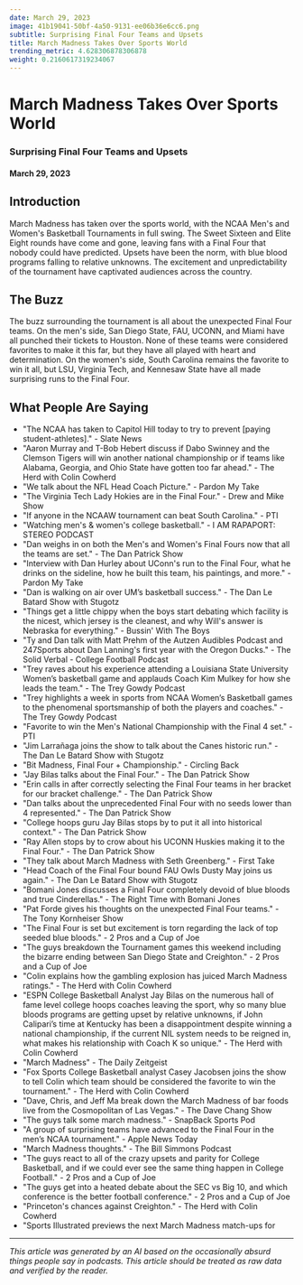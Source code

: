 ```yaml
---
date: March 29, 2023
image: 41b19041-50bf-4a50-9131-ee06b36e6cc6.png
subtitle: Surprising Final Four Teams and Upsets
title: March Madness Takes Over Sports World
trending_metric: 4.628306878306878
weight: 0.2160617319234067
---
```

# March Madness Takes Over Sports World
### Surprising Final Four Teams and Upsets
#### March 29, 2023

## Introduction
March Madness has taken over the sports world, with the NCAA Men's and Women's Basketball Tournaments in full swing. The Sweet Sixteen and Elite Eight rounds have come and gone, leaving fans with a Final Four that nobody could have predicted. Upsets have been the norm, with blue blood programs falling to relative unknowns. The excitement and unpredictability of the tournament have captivated audiences across the country.

## The Buzz
The buzz surrounding the tournament is all about the unexpected Final Four teams. On the men's side, San Diego State, FAU, UCONN, and Miami have all punched their tickets to Houston. None of these teams were considered favorites to make it this far, but they have all played with heart and determination. On the women's side, South Carolina remains the favorite to win it all, but LSU, Virginia Tech, and Kennesaw State have all made surprising runs to the Final Four.

## What People Are Saying
- "The NCAA has taken to Capitol Hill today to try to prevent [paying student-athletes]." - Slate News
- "Aaron Murray and T-Bob Hebert discuss if Dabo Swinney and the Clemson Tigers will win another national championship or if teams like Alabama, Georgia, and Ohio State have gotten too far ahead." - The Herd with Colin Cowherd
- "We talk about the NFL Head Coach Picture." - Pardon My Take
- "The Virginia Tech Lady Hokies are in the Final Four." - Drew and Mike Show
- "If anyone in the NCAAW tournament can beat South Carolina." - PTI
- "Watching men's & women's college basketball." - I AM RAPAPORT: STEREO PODCAST
- "Dan weighs in on both the Men's and Women's Final Fours now that all the teams are set." - The Dan Patrick Show
- "Interview with Dan Hurley about UConn's run to the Final Four, what he drinks on the sideline, how he built this team, his paintings, and more." - Pardon My Take
- "Dan is walking on air over UM’s basketball success." - The Dan Le Batard Show with Stugotz
- "Things get a little chippy when the boys start debating which facility is the nicest, which jersey is the cleanest, and why Will's answer is Nebraska for everything." - Bussin' With The Boys
- "Ty and Dan talk with Matt Prehm of the Autzen Audibles Podcast and 247Sports about Dan Lanning's first year with the Oregon Ducks." - The Solid Verbal - College Football Podcast
- "Trey raves about his experience attending a Louisiana State University Women’s basketball game and applauds Coach Kim Mulkey for how she leads the team." - The Trey Gowdy Podcast
- "Trey highlights a week in sports from NCAA Women’s Basketball games to the phenomenal sportsmanship of both the players and coaches." - The Trey Gowdy Podcast
- "Favorite to win the Men's National Championship with the Final 4 set." - PTI
- "Jim Larrañaga joins the show to talk about the Canes historic run." - The Dan Le Batard Show with Stugotz
- "Bit Madness, Final Four + Championship." - Circling Back
- "Jay Bilas talks about the Final Four." - The Dan Patrick Show
- "Erin calls in after correctly selecting the Final Four teams in her bracket for our bracket challenge." - The Dan Patrick Show
- "Dan talks about the unprecedented Final Four with no seeds lower than 4 represented." - The Dan Patrick Show
- "College hoops guru Jay Bilas stops by to put it all into historical context." - The Dan Patrick Show
- "Ray Allen stops by to crow about his UCONN Huskies making it to the Final Four." - The Dan Patrick Show
- "They talk about March Madness with Seth Greenberg." - First Take
- "Head Coach of the Final Four bound FAU Owls Dusty May joins us again." - The Dan Le Batard Show with Stugotz
- "Bomani Jones discusses a Final Four completely devoid of blue bloods and true Cinderellas." - The Right Time with Bomani Jones
- "Pat Forde gives his thoughts on the unexpected Final Four teams." - The Tony Kornheiser Show
- "The Final Four is set but excitement is torn regarding the lack of top seeded blue bloods." - 2 Pros and a Cup of Joe
- "The guys breakdown the Tournament games this weekend including the bizarre ending between San Diego State and Creighton." - 2 Pros and a Cup of Joe
- "Colin explains how the gambling explosion has juiced March Madness ratings." - The Herd with Colin Cowherd
- "ESPN College Basketball Analyst Jay Bilas on the numerous hall of fame level college hoops coaches leaving the sport, why so many blue bloods programs are getting upset by relative unknowns, if John Calipari’s time at Kentucky has been a disappointment despite winning a national championship, if the current NIL system needs to be reigned in, what makes his relationship with Coach K so unique." - The Herd with Colin Cowherd
- "March Madness" - The Daily Zeitgeist
- "Fox Sports College Basketball analyst Casey Jacobsen joins the show to tell Colin which team should be considered the favorite to win the tournament." - The Herd with Colin Cowherd
- "Dave, Chris, and Jeff Ma break down the March Madness of bar foods live from the Cosmopolitan of Las Vegas." - The Dave Chang Show
- "The guys talk some march madness." - SnapBack Sports Pod
- "A group of surprising teams have advanced to the Final Four in the men’s NCAA tournament." - Apple News Today
- "March Madness thoughts." - The Bill Simmons Podcast
- "The guys react to all of the crazy upsets and parity for College Basketball, and if we could ever see the same thing happen in College Football." - 2 Pros and a Cup of Joe
- "The guys get into a heated debate about the SEC vs Big 10, and which conference is the better football conference." - 2 Pros and a Cup of Joe
- "Princeton's chances against Creighton." - The Herd with Colin Cowherd
- "Sports Illustrated previews the next March Madness match-ups for

 --- 

*This article was generated by an AI based on the occasionally absurd things people say in podcasts. This article should be treated as raw data and verified by the reader.*